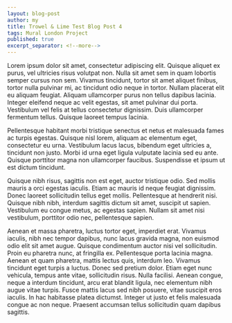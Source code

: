 ```yaml
---
layout: blog-post
author: my
title: Trowel & Lime Test Blog Post 4
tags: Mural London Project
published: true
excerpt_separator: <!--more-->
---
```


Lorem ipsum dolor sit amet, consectetur adipiscing elit. Quisque aliquet ex purus, vel ultricies risus volutpat non. Nulla sit amet sem in quam lobortis semper cursus non sem. Vivamus tincidunt, tortor sit amet aliquet finibus, tortor nulla pulvinar mi, ac tincidunt odio neque in tortor. Nullam placerat elit eu aliquam feugiat. Aliquam ullamcorper purus non tellus dapibus lacinia. Integer eleifend neque ac velit egestas, sit amet pulvinar dui porta. Vestibulum vel felis at tellus consectetur dignissim. Duis ullamcorper fermentum tellus. Quisque laoreet tempus lacinia.

Pellentesque habitant morbi tristique senectus et netus et malesuada fames ac turpis egestas. Quisque nisl lorem, aliquam ac elementum eget, consectetur eu urna. Vestibulum lacus lacus, bibendum eget ultricies a, tincidunt non justo. Morbi id urna eget ligula vulputate lacinia sed eu ante. Quisque porttitor magna non ullamcorper faucibus. Suspendisse et ipsum ut est dictum tincidunt.

<!--more-->

Quisque nibh risus, sagittis non est eget, auctor tristique odio. Sed mollis mauris a orci egestas iaculis. Etiam ac mauris id neque feugiat dignissim. Donec laoreet sollicitudin tellus eget mollis. Pellentesque at hendrerit nisi. Quisque nibh nibh, interdum sagittis dictum sit amet, suscipit ut sapien. Vestibulum eu congue metus, ac egestas sapien. Nullam sit amet nisi vestibulum, porttitor odio nec, pellentesque sapien.

Aenean et massa pharetra, luctus tortor eget, imperdiet erat. Vivamus iaculis, nibh nec tempor dapibus, nunc lacus gravida magna, non euismod odio elit sit amet augue. Quisque condimentum auctor nisi vel sollicitudin. Proin eu pharetra nunc, at fringilla ex. Pellentesque porta lacinia magna. Aenean et quam pharetra, mattis lectus quis, interdum leo. Vivamus tincidunt eget turpis a luctus. Donec sed pretium dolor. Etiam eget nunc vehicula, tempus ante vitae, sollicitudin risus. Nulla facilisi. Aenean congue, neque a interdum tincidunt, arcu erat blandit ligula, nec elementum nibh augue vitae turpis. Fusce mattis lacus sed nibh posuere, vitae suscipit eros iaculis. In hac habitasse platea dictumst. Integer ut justo et felis malesuada congue ac non neque. Praesent accumsan tellus sollicitudin quam dapibus sagittis.